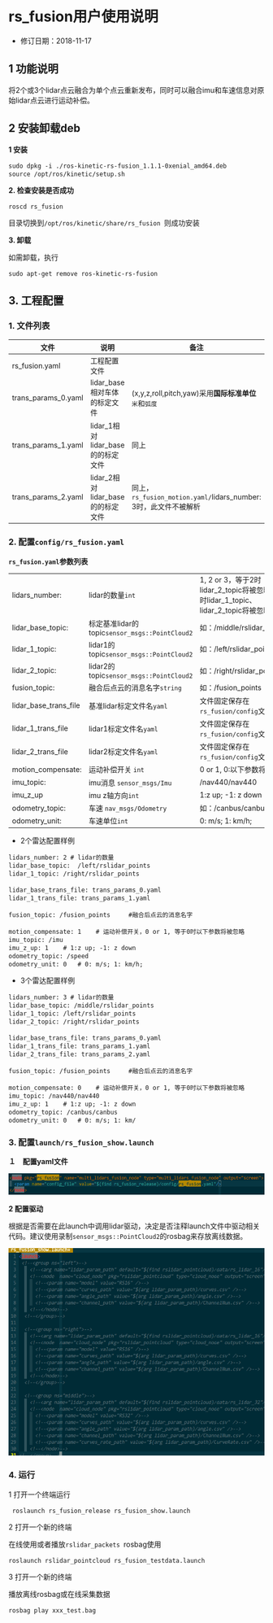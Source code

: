 

# rs_fusion用户使用说明



- 修订日期：2018-11-17  


## 1 功能说明

  将2个或3个lidar点云融合为单个点云重新发布，同时可以融合imu和车速信息对原始lidar点云进行运动补偿。
## 2 安装卸载deb

**1 安装**

```shell
sudo dpkg -i ./ros-kinetic-rs-fusion_1.1.1-0xenial_amd64.deb
source /opt/ros/kinetic/setup.sh
```

**2. 检查安装是否成功**

```shell
roscd rs_fusion
```
目录切换到`/opt/ros/kinetic/share/rs_fusion `则成功安装

**3. 卸载**

如需卸载，执行

```
sudo apt-get remove ros-kinetic-rs-fusion 
```



##  3. 工程配置
### 1. 文件列表

| 文件                | 说明                              | 备注                                                         |
| ------------------- | --------------------------------- | ------------------------------------------------------------ |
| rs_fusion.yaml      | 工程配置文件                      |                                                              |
| trans_params_0.yaml | lidar_base相对车体的标定文件      | (x,y,z,roll,pitch,yaw)采用**国际标准单位**`米`和`弧度`       |
| trans_params_1.yaml | lidar_1相对lidar_base的的标定文件 | 同上                                                         |
| trans_params_2.yaml | lidar_2相对lidar_base的的标定文件 | 同上，`rs_fusion_motion.yaml/`lidars_number: 3时，此文件不被解析 |



### 2. 配置`config/rs_fusion.yaml`
**`rs_fusion.yaml`参数列表**

|                       |                                                 |                                                              |
| --------------------- | ----------------------------------------------- | ------------------------------------------------------------ |
| lidars_number:        | lidar的数量`int`                                | 1, 2 or 3，等于2时lidar_2_topic将被忽略;等于1时lidar_1_topic、lidar_2_topic将被忽略 |
| lidar_base_topic:     | 标定基准lidar的 topic`sensor_msgs::PointCloud2` | 如：/middle/rslidar_points，                                 |
| lidar_1_topic:        | lidar1的 topic`sensor_msgs::PointCloud2`        | 如：/left/rslidar_points                                     |
| lidar_2_topic:        | lidar2的 topic`sensor_msgs::PointCloud2`        | 如：/right/rslidar_points                                    |
| fusion_topic:         | 融合后点云的消息名字`string`                    | 如：/fusion_points                                           |
| lidar_base_trans_file | 基准lidar标定文件名`yaml`                       | 文件固定保存在`rs_fusion/config`文件夹下                     |
| lidar_1_trans_file    | lidar1标定文件名`yaml`                          | 文件固定保存在`rs_fusion/config`文件夹下                     |
| lidar_2_trans_file    | lidar2标定文件名`yaml`                          | 文件固定保存在`rs_fusion/config`文件夹下                     |
| motion_compensate:    | 运动补偿开关 `int`                              | 0 or 1, 0:以下参数将被屏蔽                                   |
| imu_topic:            | imu消息 `sensor_msgs/Imu`                       | /nav440/nav440                                               |
| imu_z_up              | imu z轴方向`int`                                | 1:z up; -1: z down                                           |
| odometry_topic:       | 车速 `nav_msgs/Odometry`                        | 如：/canbus/canbus                                           |
| odometry_unit:        | 车速单位`int`                                   | 0: m/s; 1: km/h;                                             |


- 2个雷达配置样例

```shell
lidars_number: 2 # lidar的数量
lidar_base_topic:  /left/rslidar_points
lidar_1_topic: /right/rslidar_points

lidar_base_trans_file: trans_params_0.yaml
lidar_1_trans_file: trans_params_1.yaml

fusion_topic: /fusion_points     #融合后点云的消息名字

motion_compensate: 1    # 运动补偿开关，0 or 1, 等于0时以下参数将被忽略
imu_topic: /imu 
imu_z_up: 1    # 1:z up; -1: z down
odometry_topic: /speed
odometry_unit: 0   # 0: m/s; 1: km/h;

```



- 3个雷达配置样例

```shell
lidars_number: 3 # lidar的数量
lidar_base_topic: /middle/rslidar_points
lidar_1_topic: /left/rslidar_points
lidar_2_topic: /right/rslidar_points

lidar_base_trans_file: trans_params_0.yaml
lidar_1_trans_file: trans_params_1.yaml
lidar_2_trans_file: trans_params_2.yaml

fusion_topic: /fusion_points     #融合后点云的消息名字

motion_compensate: 0    # 运动补偿开关，0 or 1, 等于0时以下参数将被忽略
imu_topic: /nav440/nav440 
imu_z_up: 1    # 1:z up; -1: z down
odometry_topic: /canbus/canbus
odometry_unit: 0   # 0: m/s; 1: km/

```



### 3. 配置`launch/rs_fusion_show.launch`

**１　配置yaml文件**  

![1542442654442](assets/1542442654442.png)



**2  配置驱动**  

根据是否需要在此launch中调用lidar驱动，决定是否注释launch文件中驱动相关代码。建议使用录制`sensor_msgs::PointCloud2`的rosbag来存放离线数据。

![1542442682878](assets/1542442682878.png)


### 4. 运行

1 打开一个终端运行

```shell
 roslaunch rs_fusion_release rs_fusion_show.launch
```

2 打开一个新的终端

在线使用或者播放`rslidar_packets `rosbag使用

```shell
roslaunch rslidar_pointcloud rs_fusion_testdata.launch
```

3 打开一个新的终端

播放离线rosbag或在线采集数据

```shell
rosbag play xxx_test.bag 
```













